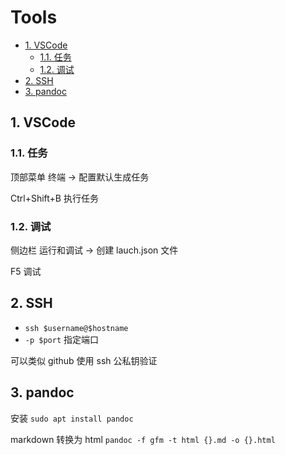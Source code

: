 # Tools

- [1. VSCode](#1-vscode)
  - [1.1. 任务](#11-任务)
  - [1.2. 调试](#12-调试)
- [2. SSH](#2-ssh)
- [3. pandoc](#3-pandoc)

## 1. VSCode

### 1.1. 任务

顶部菜单 终端 -> 配置默认生成任务

Ctrl+Shift+B 执行任务

### 1.2. 调试

侧边栏 运行和调试 -> 创建 lauch.json 文件

F5 调试

## 2. SSH

- `ssh $username@$hostname`
- `-p $port` 指定端口

可以类似 github 使用 ssh 公私钥验证

## 3. pandoc

安装 `sudo apt install pandoc`

markdown 转换为 html `pandoc -f gfm -t html {}.md -o {}.html`

[](https://github.com/Wandmalfarbe/pandoc-latex-template)
